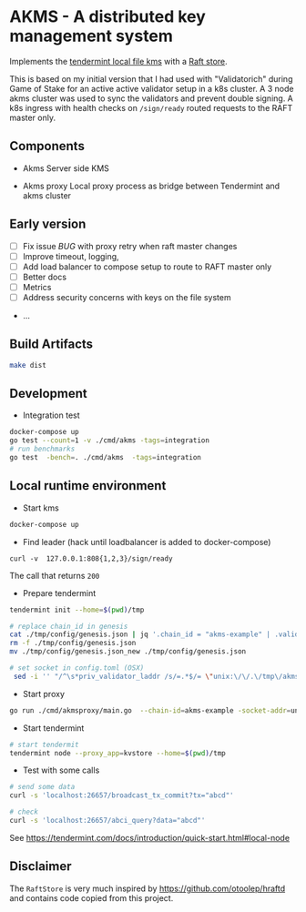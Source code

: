 # AKMS - A distributed key management system

Implements the [tendermint local file kms](https://github.com/tendermint/tendermint/tree/master/privval) with a 
[Raft store](https://github.com/otoolep/hraftd/tree/master/store).

This is based on my initial version that I had used with "Validatorich" during Game of Stake for
an active active validator setup in a k8s cluster.
A 3 node akms cluster was used to sync the validators and prevent double signing.
A k8s ingress with health checks on `/sign/ready` routed requests to the RAFT master only.
 

## Components

* Akms
Server side KMS

* Akms proxy
Local proxy process as bridge between Tendermint and akms cluster


## Early version
- [ ] Fix issue *BUG* with proxy retry when raft master changes
- [ ] Improve timeout, logging,  
- [ ] Add load balancer to compose setup to route to RAFT master only
- [ ] Better docs
- [ ] Metrics
- [ ] Address security concerns with keys on the file system
  
- ...

## Build Artifacts
```bash
make dist
```

## Development

* Integration test
```bash
docker-compose up
go test --count=1 -v ./cmd/akms -tags=integration
# run benchmarks
go test  -bench=. ./cmd/akms  -tags=integration

```


## Local runtime environment
* Start kms
```bash
docker-compose up
```
* Find leader (hack until loadbalancer is added to docker-compose)
```
curl -v  127.0.0.1:808{1,2,3}/sign/ready
```
The call that returns `200` 

* Prepare tendermint
```bash
tendermint init --home=$(pwd)/tmp

# replace chain_id in genesis
cat ./tmp/config/genesis.json | jq '.chain_id = "akms-example" | .validators[0].address="6AC7BA59D2B177FE1B73AD21E5EE1DE446A4DE21" | .validators[0].pub_key.value = "smAHzSepeo7g5jAFt5GudpW7fHxBdkZTRmZ/K+54xx0="' > ./tmp/config/genesis.json_new
rm -f ./tmp/config/genesis.json
mv ./tmp/config/genesis.json_new ./tmp/config/genesis.json

# set socket in config.toml (OSX)
 sed -i '' "/^\s*priv_validator_laddr /s/=.*$/= \"unix:\/\/.\/tmp\/akms-proxy.sock\"/" ./tmp/config/config.toml
```

* Start proxy

```bash
go run ./cmd/akmsproxy/main.go  --chain-id=akms-example -socket-addr=unix://./tmp/akms-proxy.sock -server-addr=http://127.0.0.1:8082
```

* Start tendermint

```bash
# start tendermit
tendermint node --proxy_app=kvstore --home=$(pwd)/tmp
```
* Test with some calls

```bash
# send some data
curl -s 'localhost:26657/broadcast_tx_commit?tx="abcd"'

# check
curl -s 'localhost:26657/abci_query?data="abcd"'

```
See https://tendermint.com/docs/introduction/quick-start.html#local-node

## Disclaimer
The `RaftStore` is very much inspired by https://github.com/otoolep/hraftd and contains code copied from this project.